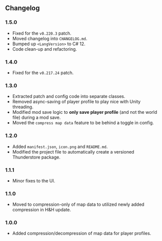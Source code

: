 ## Changelog

### 1.5.0

  * Fixed for the `v0.220.3` patch.
  * Moved changelog into `CHANGELOG.md`.
  * Bumped up `<LangVersion>` to C# 12.
  * Code clean-up and refactoring.

### 1.4.0

  * Fixed for the `v0.217.24` patch.

### 1.3.0

  * Extracted patch and config code into separate classes.
  * Removed async-saving of player profile to play nice with Unity threading.
  * Modified mod save logic to **only save player profile** (and not the world file) during a mod save.
  * Moved the `compress map data` feature to be behind a toggle in config.

### 1.2.0

  * Added `manifest.json`, `icon.png` and `README.md`.
  * Modified the project file to automatically create a versioned Thunderstore package.

### 1.1.1

  * Minor fixes to the UI.

### 1.1.0

  * Moved to compression-only of map data to utilized newly added compression in H&H update.

### 1.0.0

  * Added compression/decompression of map data for player profiles.

